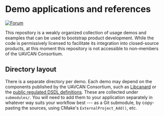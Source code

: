 # Demo applications and references

[![Forum](https://img.shields.io/discourse/users.svg?server=https%3A%2F%2Fforum.uavcan.org&color=1700b3)](https://forum.uavcan.org)

This repository is a weakly organized collection of usage demos and examples that can be used to bootstrap
product development.
While the code is permissively licensed to facilitate its integration into closed-source products,
at this moment this repository is not accessible to non-members of the UAVCAN Consortium.

## Directory layout

There is a separate directory per demo.
Each demo may depend on the components published by the UAVCAN Consortium, such as
[Libcanard](https://github.com/UAVCAN/libcanard) or the
[public regulated DSDL definitions](https://github.com/UAVCAN/public_regulated_data_types/).
These are collected under `submodules/`.
You will need to add them to your application separately in whatever way suits your workflow best ---
as a Git submodule, by copy-pasting the sources, using CMake's `ExternalProject_Add()`, etc.
